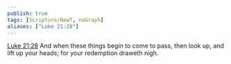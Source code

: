 ```yaml
---
publish: true
tags: [Scripture/NewT, noGraph]
aliases: ["Luke 21:28"]
---
```

[Luke 21:28](https://churchofjesuschrist.org/study/scriptures/nt/luke/21?lang=eng&id=p28#p28) And when these things begin to come to pass, then look up, and lift up your heads; for your redemption draweth nigh.
